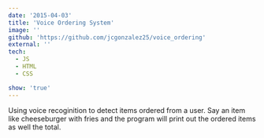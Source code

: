 ```yaml
---
date: '2015-04-03'
title: 'Voice Ordering System'
image: ''
github: 'https://github.com/jcgonzalez25/voice_ordering'
external: ''
tech:
  - JS
  - HTML
  - CSS

show: 'true'
---
```


Using voice recoginition to detect items ordered from a user. Say an item like cheeseburger with fries and the program will print out the ordered items as well the total.
